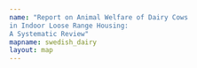 ```yaml
---
name: "Report on Animal Welfare of Dairy Cows 
in Indoor Loose Range Housing: 
A Systematic Review"
mapname: swedish_dairy
layout: map
---
```


